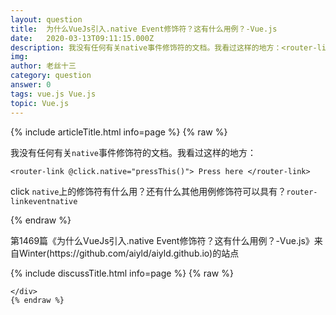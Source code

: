 ```yaml
---
layout: question
title:  为什么VueJs引入.native Event修饰符？这有什么用例？-Vue.js
date:   2020-03-13T09:11:15.000Z
description: 我没有任何有关native事件修饰符的文档。我看过这样的地方：<router-link \`click.native="pressThis()"> Pr...
img: 
author: 老丝十三
category: question
answer: 0
tags: vue.js Vue.js
topic: Vue.js
---
```

<div class="article-root">
  <div class="article">
    {% include articleTitle.html info=page %}
    {% raw %}
    <div class="article-content"><p><font style="vertical-align: inherit;"><font style="vertical-align: inherit;">我没有任何有关</font></font><code>native</code><font style="vertical-align: inherit;"><font style="vertical-align: inherit;">事件修饰符的</font><font style="vertical-align: inherit;">文档</font><font style="vertical-align: inherit;">。</font><font style="vertical-align: inherit;">我看过这样的地方：</font></font></p>

<pre><code>&lt;router-link @click.native="pressThis()"&gt; Press here &lt;/router-link&gt;
</code></pre>

<p><font style="vertical-align: inherit;"><font style="vertical-align: inherit;">click </font></font><code>native</code><font style="vertical-align: inherit;"><font style="vertical-align: inherit;">上</font><font style="vertical-align: inherit;">的</font><font style="vertical-align: inherit;">修饰符有</font><font style="vertical-align: inherit;">什么用</font><font style="vertical-align: inherit;">？</font><font style="vertical-align: inherit;">还有什么其他用例</font><font style="vertical-align: inherit;">修饰符可以具有？</font></font><code>router-link</code><font style="vertical-align: inherit;"></font><code>event</code><font style="vertical-align: inherit;"></font><code>native</code><font style="vertical-align: inherit;"></font></p></div>
    {% endraw %}
  </div>
  <p class="winter_mark">第1469篇《为什么VueJs引入.native Event修饰符？这有什么用例？-Vue.js》来自Winter(https://github.com/aiyld/aiyld.github.io)的站点</p>
  <div class="discuss-wrapper">
    {% include discussTitle.html info=page %}
    {% raw %}
    <div class="discuss-list">
    
    </div>
    {% endraw %}
  </div>
<div>
